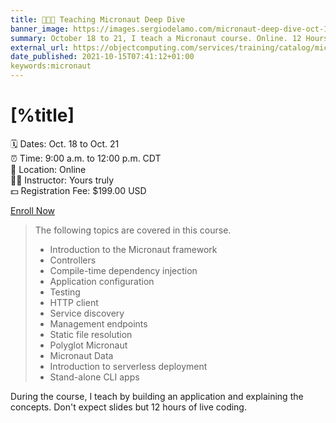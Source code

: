 ```yaml
---
title: 👨🏻‍🏫 Teaching Micronaut Deep Dive
banner_image: https://images.sergiodelamo.com/micronaut-deep-dive-oct-18-to-21.png
summary: October 18 to 21, I teach a Micronaut course. Online. 12 Hours.
external_url: https://objectcomputing.com/services/training/catalog/micronaut-training/micronaut-deep-dive
date_published: 2021-10-15T07:41:12+01:00
keywords:micronaut
---
```


# [%title]

🗓 Dates: Oct. 18 to Oct. 21  
⏰ Time: 9:00 a.m. to 12:00 p.m. CDT  
📍 Location: Online  
🧑‍🏫 Instructor: Yours truly  
💵 Registration Fee: $199.00 USD  

[Enroll Now](https://objectcomputing.com/training/register/offering/298)

> The following topics are covered in this course.
> - Introduction to the Micronaut framework
> - Controllers
> - Compile-time dependency injection
> - Application configuration
> - Testing
> - HTTP client
> - Service discovery
> - Management endpoints
> - Static file resolution
> - Polyglot Micronaut
> - Micronaut Data
> - Introduction to serverless deployment
> - Stand-alone CLI apps

During the course, I teach by building an application and explaining the concepts. Don't expect slides but 12 hours of live coding. 
